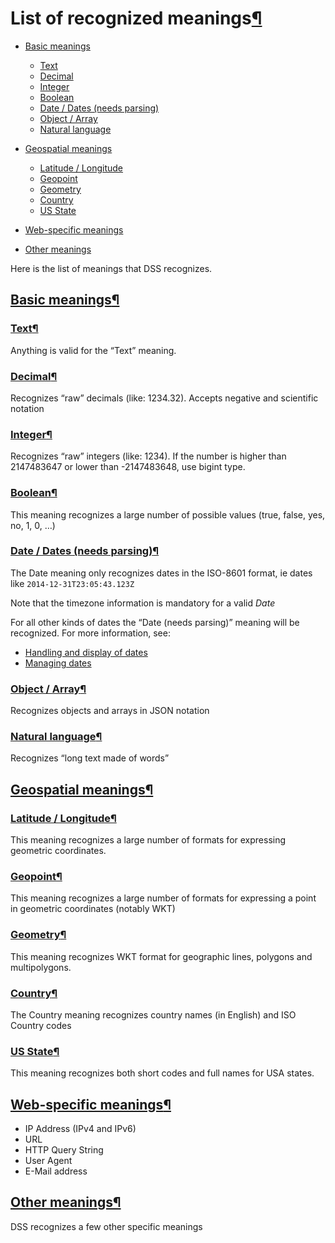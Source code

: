 List of recognized meanings[¶](#list-of-recognized-meanings "Permalink to this heading")
========================================================================================



* [Basic meanings](#basic-meanings)


	+ [Text](#text)
	+ [Decimal](#decimal)
	+ [Integer](#integer)
	+ [Boolean](#boolean)
	+ [Date / Dates (needs parsing)](#date-dates-needs-parsing)
	+ [Object / Array](#object-array)
	+ [Natural language](#natural-language)
* [Geospatial meanings](#geospatial-meanings)


	+ [Latitude / Longitude](#latitude-longitude)
	+ [Geopoint](#geopoint)
	+ [Geometry](#geometry)
	+ [Country](#country)
	+ [US State](#us-state)
* [Web\-specific meanings](#web-specific-meanings)
* [Other meanings](#other-meanings)



Here is the list of meanings that DSS recognizes.



[Basic meanings](#id1)[¶](#basic-meanings "Permalink to this heading")
----------------------------------------------------------------------



### [Text](#id2)[¶](#text "Permalink to this heading")


Anything is valid for the “Text” meaning.




### [Decimal](#id3)[¶](#decimal "Permalink to this heading")


Recognizes “raw” decimals (like: 1234\.32\). Accepts negative and scientific notation




### [Integer](#id4)[¶](#integer "Permalink to this heading")


Recognizes “raw” integers (like: 1234\). If the number is higher than 2147483647 or lower than \-2147483648, use bigint type.




### [Boolean](#id5)[¶](#boolean "Permalink to this heading")


This meaning recognizes a large number of possible values (true, false, yes, no, 1, 0, …)




### [Date / Dates (needs parsing)](#id6)[¶](#date-dates-needs-parsing "Permalink to this heading")


The Date meaning only recognizes dates in the ISO\-8601 format, ie dates like `2014-12-31T23:05:43.123Z`


Note that the timezone information is mandatory for a valid *Date*


For all other kinds of dates the “Date (needs parsing)” meaning will be recognized. For more information, see:


* [Handling and display of dates](dates.html)
* [Managing dates](../preparation/dates.html)




### [Object / Array](#id7)[¶](#object-array "Permalink to this heading")


Recognizes objects and arrays in JSON notation




### [Natural language](#id8)[¶](#natural-language "Permalink to this heading")


Recognizes “long text made of words”





[Geospatial meanings](#id9)[¶](#geospatial-meanings "Permalink to this heading")
--------------------------------------------------------------------------------



### [Latitude / Longitude](#id10)[¶](#latitude-longitude "Permalink to this heading")


This meaning recognizes a large number of formats for expressing geometric coordinates.




### [Geopoint](#id11)[¶](#geopoint "Permalink to this heading")


This meaning recognizes a large number of formats for expressing a point in geometric coordinates (notably WKT)




### [Geometry](#id12)[¶](#geometry "Permalink to this heading")


This meaning recognizes WKT format for geographic lines, polygons and multipolygons.




### [Country](#id13)[¶](#country "Permalink to this heading")


The Country meaning recognizes country names (in English) and ISO Country codes




### [US State](#id14)[¶](#us-state "Permalink to this heading")


This meaning recognizes both short codes and full names for USA states.





[Web\-specific meanings](#id15)[¶](#web-specific-meanings "Permalink to this heading")
--------------------------------------------------------------------------------------


* IP Address (IPv4 and IPv6\)
* URL
* HTTP Query String
* User Agent
* E\-Mail address




[Other meanings](#id16)[¶](#other-meanings "Permalink to this heading")
-----------------------------------------------------------------------


DSS recognizes a few other specific meanings